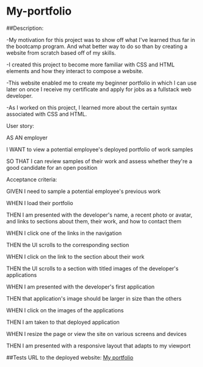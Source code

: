 # My-portfolio

##Description:

-My motivation for this project was to show off what I've learned thus far in the bootcamp program. And what better way to do so than by creating a website from scratch based off of my skills.

-I created this project to become more familiar with CSS and HTML elements and how they interact to compose a website.

-This website enabled me to create my beginner portfolio in which I can use later on once I receive my certificate and apply for jobs as a fullstack web developer.

-As I worked on this project, I learned more about the certain syntax associated with CSS and HTML. 

User story:

AS AN employer

I WANT to view a potential employee's deployed portfolio of work samples

SO THAT I can review samples of their work and assess whether they're a good candidate for an open position

Acceptance criteria:

GIVEN I need to sample a potential employee's previous work

WHEN I load their portfolio

THEN I am presented with the developer's name, a recent photo or avatar, and links to sections about them, their work, and how to contact them

WHEN I click one of the links in the navigation

THEN the UI scrolls to the corresponding section

WHEN I click on the link to the section about their work

THEN the UI scrolls to a section with titled images of the developer's applications

WHEN I am presented with the developer's first application

THEN that application's image should be larger in size than the others

WHEN I click on the images of the applications

THEN I am taken to that deployed application

WHEN I resize the page or view the site on various screens and devices

THEN I am presented with a responsive layout that adapts to my viewport

##Tests
URL to the deployed website: [My portfolio](https://jamiethompson101.github.io/My-portfolio/)
